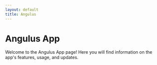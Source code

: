 ```yaml
---
layout: default
title: Angulus
---
```


# Angulus App
Welcome to the Angulus App page! Here you will find information on the app's features, usage, and updates.
